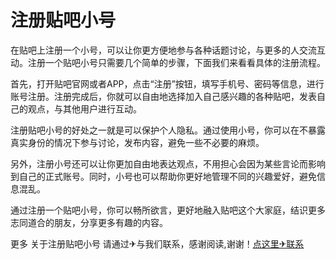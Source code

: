 # 注册贴吧小号

在贴吧上注册一个小号，可以让你更方便地参与各种话题讨论，与更多的人交流互动。注册一个贴吧小号只需要几个简单的步骤，下面我们来看看具体的注册流程。

首先，打开贴吧官网或者APP，点击“注册”按钮，填写手机号、密码等信息，进行账号注册。注册完成后，你就可以自由地选择加入自己感兴趣的各种贴吧，发表自己的观点，与其他用户进行互动。

注册贴吧小号的好处之一就是可以保护个人隐私。通过使用小号，你可以在不暴露真实身份的情况下参与讨论，发布内容，避免一些不必要的麻烦。

另外，注册小号还可以让你更加自由地表达观点，不用担心会因为某些言论而影响到自己的正式账号。同时，小号也可以帮助你更好地管理不同的兴趣爱好，避免信息混乱。

通过注册一个贴吧小号，你可以畅所欲言，更好地融入贴吧这个大家庭，结识更多志同道合的朋友，分享更多有趣的内容。

更多 关于注册贴吧小号 请通过✈与我们联系，感谢阅读,谢谢！[点这里✈联系](https://111.k02.cc)